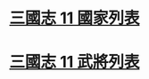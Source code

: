 # [三國志 11 國家列表](https://reganlu007.github.io/三國志11國家列表)
# [三國志 11 武將列表](https://reganlu007.github.io/San11Bushou.htm)
